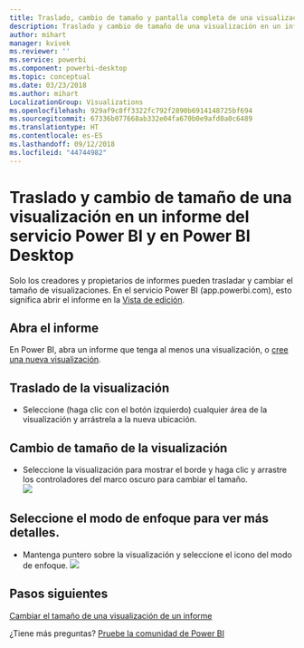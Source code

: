 ```yaml
---
title: Traslado, cambio de tamaño y pantalla completa de una visualización
description: Traslado y cambio de tamaño de una visualización en un informe del servicio Power BI y en Power BI Desktop
author: mihart
manager: kvivek
ms.reviewer: ''
ms.service: powerbi
ms.component: powerbi-desktop
ms.topic: conceptual
ms.date: 03/23/2018
ms.author: mihart
LocalizationGroup: Visualizations
ms.openlocfilehash: 929af9c8ff3322fc792f2890b6914148725bf694
ms.sourcegitcommit: 67336b077668ab332e04fa670b0e9afd0a0c6489
ms.translationtype: HT
ms.contentlocale: es-ES
ms.lasthandoff: 09/12/2018
ms.locfileid: "44744982"
---
```

# <a name="move-and-resize-a-visualization-in-a-report-in-power-bi-service-and-power-bi-desktop"></a>Traslado y cambio de tamaño de una visualización en un informe del servicio Power BI y en Power BI Desktop
Solo los creadores y propietarios de informes pueden trasladar y cambiar el tamaño de visualizaciones. En el servicio Power BI (app.powerbi.com), esto significa abrir el informe en la [Vista de edición](../service-reading-view-and-editing-view.md).

## <a name="open-the-report"></a>Abra el informe
En Power BI, abra un informe que tenga al menos una visualización, o [cree una nueva visualización](power-bi-report-add-visualizations-i.md). 

## <a name="move-the-visualization"></a>Traslado de la visualización
* Seleccione (haga clic con el botón izquierdo) cualquier área de la visualización y arrástrela a la nueva ubicación.

## <a name="resize-the-visualization"></a>Cambio de tamaño de la visualización
* Seleccione la visualización para mostrar el borde y haga clic y arrastre los controladores del marco oscuro para cambiar el tamaño.  
  ![](media/power-bi-visualization-move-and-resize/untitled.gif)

## <a name="select-focus-mode-to-see-more-detail"></a>Seleccione el modo de enfoque para ver más detalles.
* Mantenga puntero sobre la visualización y seleccione el icono del modo de enfoque.
  ![](media/power-bi-visualization-move-and-resize/pbi_popouticon.jpg)

## <a name="next-steps"></a>Pasos siguientes
[Cambiar el tamaño de una visualización de un informe](../service-dashboard-edit-tile.md)  

¿Tiene más preguntas? [Pruebe la comunidad de Power BI](http://community.powerbi.com/)